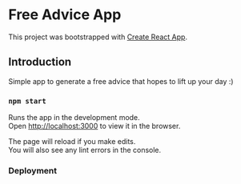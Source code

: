 # Free Advice App

This project was bootstrapped with [Create React App](https://github.com/facebook/create-react-app).

## Introduction

Simple app to generate a free advice that hopes to lift up your day :)

### `npm start`

Runs the app in the development mode.\
Open [http://localhost:3000](http://localhost:3000) to view it in the browser.

The page will reload if you make edits.\
You will also see any lint errors in the console.

### Deployment

